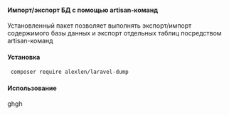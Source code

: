 #### Импорт/экспорт БД с помощью artisan-команд
Установленный пакет позволяет выполнять экспорт/импорт содержимого базы данных и экспорт отдельных
таблиц посредством artisan-команд
#### Установка

```sh
 composer require alexlen/laravel-dump
```

#### Использование
ghgh
